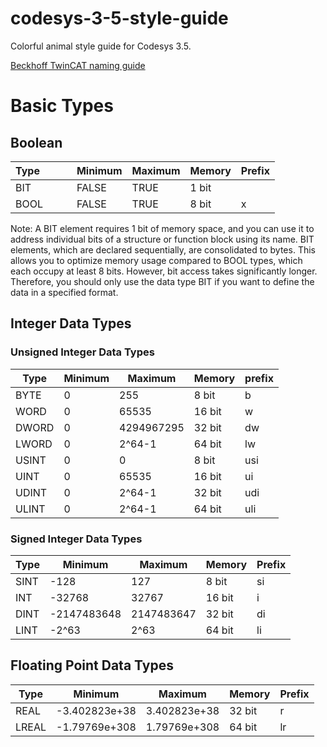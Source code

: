 # codesys-3-5-style-guide
Colorful animal style guide for Codesys 3.5.  

[Beckhoff TwinCAT naming guide](https://infosys.beckhoff.com/english.php?content=../content/1033/tc3_plc_intro/3146718603.html)

# Basic Types

## Boolean

| Type &nbsp; &nbsp; &nbsp; &nbsp; &nbsp;  | Minimum       | Maximum       | Memory        | Prefix        |
| ------------- | ------------- | ------------- | ------------- | ------------- |
| BIT           | FALSE         | TRUE          | 1 bit         |               |
| BOOL          | FALSE         | TRUE          | 8 bit         | x             |

Note: A BIT element requires 1 bit of memory space, and you can use it to address individual bits of a structure or function block using its name. BIT elements, which are declared sequentially, are consolidated to bytes. This allows you to optimize memory usage compared to BOOL types, which each occupy at least 8 bits. However, bit access takes significantly longer. Therefore, you should only use the data type BIT if you want to define the data in a specified format.
 
 ## Integer Data Types
 
 ### Unsigned Integer Data Types

|         Type |      Minimum |      Maximum |       Memory |       prefix |
| ------------ | ------------ | ------------ | ------------ | ------------ |
| BYTE         |            0 |          255 |        8 bit |            b |
| WORD         |            0 |        65535 |       16 bit |            w |
| DWORD        |            0 |   4294967295 |       32 bit |           dw |
| LWORD        |            0 |       2^64-1 |       64 bit |           lw |
| USINT        |            0 |            0 |        8 bit |          usi |
| UINT         |            0 |        65535 |       16 bit |           ui |
| UDINT        |            0 |       2^64-1 |       32 bit |          udi |
| ULINT        |            0 |       2^64-1 |       64 bit |          uli |

### Signed Integer Data Types

| Type          | Minimum       | Maximum       | Memory        | Prefix        |
| ------------- | ------------- | ------------- | ------------- | ------------- |
| SINT          | -128          | 127           | 8 bit         | si            |
| INT           | -32768        | 32767         | 16 bit        | i             |
| DINT          | -2147483648   | 2147483647    | 32 bit        | di            |
| LINT          | -2^63         | 2^63          | 64 bit        | li            |

## Floating Point Data Types

| Type          | Minimum       | Maximum       | Memory        | Prefix        |
| ------------- | ------------- | ------------- | ------------- | ------------- |
| REAL          | -3.402823e+38 | 3.402823e+38  | 32 bit        | r             |
| LREAL         | -1.79769e+308 | 1.79769e+308  | 64 bit        | lr            |
